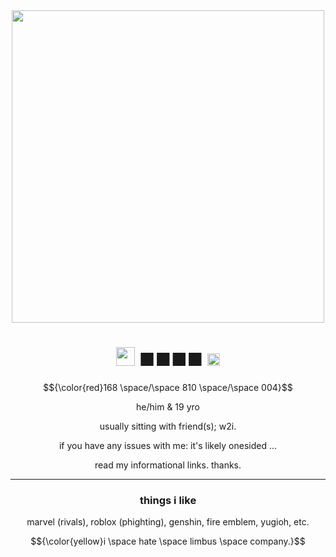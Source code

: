<div class="gr-box"><div align="center"><img width="500" src="https://github.com/DEMISIN/DEMISIN/blob/main/DemianSlice.gif">


  
# <div align="center"> <div class="gr-box"> <img width="30" src="https://static.wikia.nocookie.net/limbuscompany/images/0/01/A_Sign_3_Gift.png/revision/latest?cb=20230310020445"> **■■■■**  <img width="20" src="https://static.wikia.nocookie.net/limbuscompany/images/4/4e/Sinclair_Icon.png/revision/latest?cb=20230310044135"></span></div>

$${\color{red}168 \space/\space 810 \space/\space 004}$$

he/him & 19 yro

usually sitting with friend(s); w2i.

if you have any issues with me: it's likely onesided ...

read my informational links. thanks.

<hr>

### **things i like**
marvel (rivals), roblox (phighting), genshin, fire emblem, yugioh, etc.

$${\color{yellow}i \space hate \space limbus \space company.}$$

<!--
**DEMISIN/DEMISIN** is a ✨ _special_ ✨ repository because its `README.md` (this file) appears on your GitHub profile.

Here are some ideas to get you started:

- 🔭 I’m currently working on ...
- 🌱 I’m currently learning ...
- 👯 I’m looking to collaborate on ...
- 🤔 I’m looking for help with ...
- 💬 Ask me about ...
- 📫 How to reach me: ...
- 😄 Pronouns: ...
- ⚡ Fun fact: ...
-->

